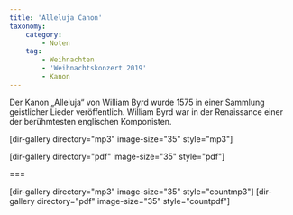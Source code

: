 ```yaml
---
title: 'Alleluja Canon'
taxonomy:
    category:
        - Noten
    tag:
        - Weihnachten
        - 'Weihnachtskonzert 2019'
        - Kanon
---
```


Der Kanon „Alleluja“ von William Byrd wurde 1575 in einer Sammlung geistlicher Lieder veröffentlich. William Byrd war in der Renaissance einer der berühmtesten englischen Komponisten.


[dir-gallery directory="mp3" image-size="35" style="mp3"]

[dir-gallery directory="pdf" image-size="35" style="pdf"]

===

[dir-gallery directory="mp3" image-size="35" style="countmp3"]
[dir-gallery directory="pdf" image-size="35" style="countpdf"]
